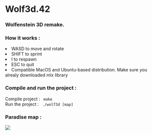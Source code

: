 # Wolf3d.42
<h3> Wolfenstein 3D remake. </h3>

<h3> How it works : </h3>
<li> WASD to move and rotate </li>
<li> SHIFT to sprint </li>
<li> I to respawn </li>
<li> ESC to quit </li>
<li> Compatible MacOS and Ubuntu-based distribution. Make sure you alrealy downloaded mlx library </li>

<h3> Compile and run the project : </h3>
Compile project : <code> make </code><br/>
Run the project : <code> ./wolf3d [map]</code>

<h3> Paradise map :</h3>
<img src="https://lh6.googleusercontent.com/vhw4G5ZrBBZ7oBTJ9Ii1HrQDLsfXkpXPms7-ogxTdkl1UhhM6jIqqMY64YmBnswqddU5-awaQx5-bG4_OTHr=w2190-h1219-rw" style="max-width=50%"/>
